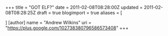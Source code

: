 +++
title = "GOT ELF?"
date = 2011-02-08T08:28:00Z
updated = 2011-02-08T08:28:25Z
draft = true
blogimport = true 
aliases = [

]
[author]
	name = "Andrew Wilkins"
	uri = "https://plus.google.com/102738380796586573408"
+++


